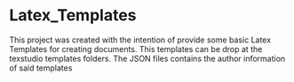 # Latex_Templates

This project was created with the intention of provide some basic Latex Templates for creating documents. This templates can be drop at the texstudio templates folders. 
The JSON files contains the author information of said templates
